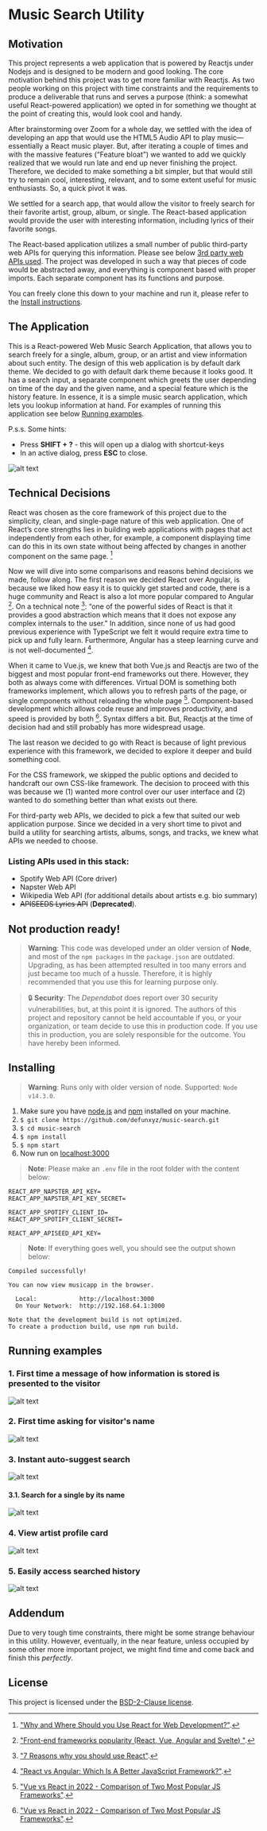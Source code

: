 # Music Search Utility

## Motivation
This project represents a web application that is powered by Reactjs under Nodejs and is designed to be modern and good looking. The core motivation behind this project was to get more familiar with Reactjs. As two people working on this project with time constraints and the requirements to produce a deliverable that runs and serves a purpose (think: a somewhat useful React-powered application) we opted in for something we thought at the point of creating this, would look cool and handy.

After brainstorming over Zoom for a whole day, we settled with the idea of developing an app that would use the HTML5 Audio API to play music—essentially a React music player. But, after iterating a couple of times and with the massive features (“Feature bloat”) we wanted to add we quickly realized that we would run late and end up never finishing the project. Therefore, we decided to make something a bit simpler, but that would still try to remain cool, interesting, relevant, and to some extent useful for music enthusiasts. So, a quick pivot it was. 

We settled for a search app, that would allow the visitor to freely search for their favorite artist, group, album, or single. The React-based application would provide the user with interesting information, including lyrics of their favorite songs. 

The React-based application utilizes a small number of public third-party web APIs for querying this information. Please see below [3rd party web APIs used](#listing-apis-used-in-this-stack). The project was developed in such a way that pieces of code would be abstracted away, and everything is component based with proper imports. Each separate component has its functions and purpose. 

You can freely clone this down to your machine and run it, please refer to the [Install instructions](#installing).  


## The Application
This is a React-powered Web Music Search  Application, that allows you to search freely for a single, album, group, or an artist and view information about such entity. The design of this web application is by default dark theme. We decided to go with default dark theme because it looks good. It has a search input, a separate component which greets the user depending on time of the day and the given name, and a special feature which is the history feature. In essence, it is a simple music search application, which lets you lookup information at hand. For examples of running this application see below [Running examples](#running-examples).

P.s.s. Some hints:

* Press **SHIFT + ?** - this will open up a dialog with shortcut-keys
* In an active dialog, press **ESC** to close.

![alt text](screenshots/dialog-keyboard.png)

## Technical Decisions
React was chosen as the core framework of this project due to the simplicity, clean, and single-page nature of this web application. One of React’s core strengths lies in building web applications with pages that act independently from each other, for example, a component displaying time can do this in its own state without being affected by changes in another component on the same page. [^1] 

Now we will dive into some comparisons and reasons behind decisions we made, follow along. 
The first reason we decided React over Angular, is because we liked how easy it is to quickly get started and code, there is a huge community and React is also a lot more popular compared to Angular [^2]. On a technical note [^3]: “one of the powerful sides of React is that it provides a good abstraction which means that it does not expose any complex internals to the user.”  In addition, since none of us had good previous experience with TypeScript we felt it would require extra time to pick up and fully learn. Furthermore, Angular has a steep learning curve and is not well-documented [^4].

When it came to Vue.js, we knew that both Vue.js and Reactjs are two of the biggest and most popular front-end frameworks out there. However, they both as always come with differences. Virtual DOM is something both frameworks implement, which allows you to refresh parts of the page, or single components without reloading the whole page [^5]. Component-based development which allows code reuse and improves productivity, and speed is provided by both [^5]. Syntax differs a bit. But, Reactjs at the time of decision had and still probably has more widespread usage.

The last reason we decided to go with React is because of light previous experience with this framework, we decided to explore it deeper and build something cool. 

For the CSS framework, we skipped the public options and decided to handcraft our own CSS-like framework. The decision to proceed with this was because we (1) wanted more control over our user interface and (2) wanted to do something better than what exists out there. 

For third-party web APIs, we decided to pick a few that suited our web application purpose. Since we decided in a very short time to pivot and build a utility for searching artists, albums, songs, and tracks, we knew what APIs we needed to choose. 

### Listing APIs used in this stack: 

* Spotify Web API (Core driver)
* Napster Web API
* Wikipedia Web API (for additional details about artists e.g. bio summary)
* ~~APISEEDS Lyrics API~~ (**Deprecated**).

## **Not production ready!**
> **Warning**: This code was developed under an older version of **Node**, and most of the `npm packages` in the `package.json` are outdated. Upgrading, as has been attempted resulted in too many errors and just became too much of a hussle. Therefore, it is highly recommended that you use this for learning purpose only. 

> :lock: **Security**: The *Dependabot* does report over 30 security vulnerabilities, but, at this point it is ignored. The authors of this project and repository cannot be held accountable if you, or your organization, or team decide to use this in production code. If you use this in production, you are solely responsible for the outcome. You have hereby been informed. 

## Installing
> **Warning**: Runs only with older version of node. Supported: `Node v14.3.0`. 

1. Make sure you have [node.js](https://nodejs.org/en/) and 
[npm](https://www.npmjs.com/get-npm) installed on your machine.
2. `$ git clone https://github.com/defunxyz/music-search.git`
3. `$ cd music-search`
4. `$ npm install`
5. `$ npm start`
6. Now run on [localhost:3000](http://localhost:3000)

> **Note**: Please make an `.env` file in the root folder with the content below:

```
REACT_APP_NAPSTER_API_KEY=
REACT_APP_NAPSTER_API_KEY_SECRET=

REACT_APP_SPOTIFY_CLIENT_ID=
REACT_APP_SPOTIFY_CLIENT_SECRET=

REACT_APP_APISEED_API_KEY=
```

> **Note**: If everything goes well, you should see the output shown below:

```
Compiled successfully!

You can now view musicapp in the browser.

  Local:            http://localhost:3000
  On Your Network:  http://192.168.64.1:3000

Note that the development build is not optimized.
To create a production build, use npm run build.
```

## Running examples

### **1.** First time a message of how information is stored is presented to the visitor
![alt text](screenshots/screenshot1.png)

### **2.** First time asking for visitor's name
![alt text](screenshots/screenshot2.png)

### **3.** Instant auto-suggest search
![alt text](screenshots/screenshot3.png)

#### **3.1.** Search for a single by its name
![alt text](screenshots/screenshot5.png)

### **4.** View artist profile card
![alt text](screenshots/screenshot4.png)

### **5.** Easily access searched history
![alt text](screenshots/screenshot6.png)

## Addendum
Due to very tough time constraints, there might be some strange behaviour in this utility. However, eventually, in the near feature, unless occupied by some other more important project, we might find time and come back and finish this *perfectly*. 

[^1]:  ["Why and Where Should you Use React for Web Development?"](https://www.simform.com/blog/why-use-react/). 
[^2]:  ["Front-end frameworks popularity (React, Vue, Angular and Svelte) "](https://gist.github.com/tkrotoff/b1caa4c3a185629299ec234d2314e190). 
[^3]:  ["7 Reasons why you should use React"](https://stories.jotform.com/7-reasons-why-you-should-use-react-ad420c634247). 
[^4]:  ["React vs Angular: Which Is A Better JavaScript Framework?"](https://technostacks.com/blog/react-vs-angular/). 
[^5]:  ["Vue vs React in 2022 - Comparison of Two Most Popular JS Frameworks"](https://www.monterail.com/blog/vue-vs-react-2020). 

## License
This project is licensed under the [BSD-2-Clause license](LICENSE).
